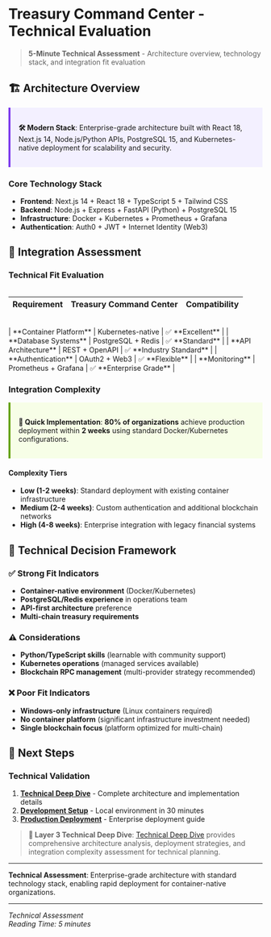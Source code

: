# Treasury Command Center - Technical Evaluation

> **5-Minute Technical Assessment** - Architecture overview, technology stack, and integration fit evaluation

## 🏗️ **Architecture Overview**

<div style="background-color: #f3f0ff; border-left: 4px solid #7C3AED; padding: 1rem; margin: 1rem 0; display: block; max-width: 100%; overflow-x: auto;">

**🛠️ Modern Stack**: Enterprise-grade architecture built with React 18, Next.js 14, Node.js/Python APIs, PostgreSQL 15, and Kubernetes-native deployment for scalability and security.

</div>

### **Core Technology Stack**
- **Frontend**: Next.js 14 + React 18 + TypeScript 5 + Tailwind CSS
- **Backend**: Node.js + Express + FastAPI (Python) + PostgreSQL 15
- **Infrastructure**: Docker + Kubernetes + Prometheus + Grafana
- **Authentication**: Auth0 + JWT + Internet Identity (Web3)

## 🔧 **Integration Assessment**

### **Technical Fit Evaluation**

<div style="overflow-x: auto; margin: 1rem 0;">

| **Requirement** | **Treasury Command Center** | **Compatibility** |
|-----------------|----------------------------|-------------------|

</div>
| **Container Platform** | Kubernetes-native | ✅ **Excellent** |
| **Database Systems** | PostgreSQL + Redis | ✅ **Standard** |
| **API Architecture** | REST + OpenAPI | ✅ **Industry Standard** |
| **Authentication** | OAuth2 + Web3 | ✅ **Flexible** |
| **Monitoring** | Prometheus + Grafana | ✅ **Enterprise Grade** |

### **Integration Complexity**

<div style="background-color: #f7fee7; border-left: 4px solid #65a30d; padding: 1rem; margin: 1rem 0;">

**🚀 Quick Implementation**: **80% of organizations** achieve production deployment within **2 weeks** using standard Docker/Kubernetes configurations.

</div>

#### **Complexity Tiers**
- **Low (1-2 weeks)**: Standard deployment with existing container infrastructure
- **Medium (2-4 weeks)**: Custom authentication and additional blockchain networks
- **High (4-8 weeks)**: Enterprise integration with legacy financial systems

## 🎯 **Technical Decision Framework**

### **✅ Strong Fit Indicators**
- **Container-native environment** (Docker/Kubernetes)
- **PostgreSQL/Redis experience** in operations team
- **API-first architecture** preference
- **Multi-chain treasury requirements**

### **⚠️ Considerations**
- **Python/TypeScript skills** (learnable with community support)
- **Kubernetes operations** (managed services available)
- **Blockchain RPC management** (multi-provider strategy recommended)

### **❌ Poor Fit Indicators**
- **Windows-only infrastructure** (Linux containers required)
- **No container platform** (significant infrastructure investment needed)
- **Single blockchain focus** (platform optimized for multi-chain)

## 🚀 **Next Steps**

### **Technical Validation**
1. **[Technical Deep Dive](TECHNICAL_DEEP_DIVE.md)** - Complete architecture and implementation details
2. **[Development Setup](../developers/DEVELOPMENT_SETUP.md)** - Local environment in 30 minutes
3. **[Production Deployment](../deployment/PRODUCTION_DEPLOYMENT.md)** - Enterprise deployment guide

> **🔬 Layer 3 Technical Deep Dive**: [Technical Deep Dive](TECHNICAL_DEEP_DIVE.md) provides comprehensive architecture analysis, deployment strategies, and integration complexity assessment for technical planning.

---

**Technical Assessment**: Enterprise-grade architecture with standard technology stack, enabling rapid deployment for container-native organizations.

---

*Technical Assessment*  
*Reading Time: 5 minutes*